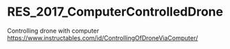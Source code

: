 # RES_2017_ComputerControlledDrone
Controlling drone with computer
https://www.instructables.com/id/ControllingOfDroneViaComputer/
